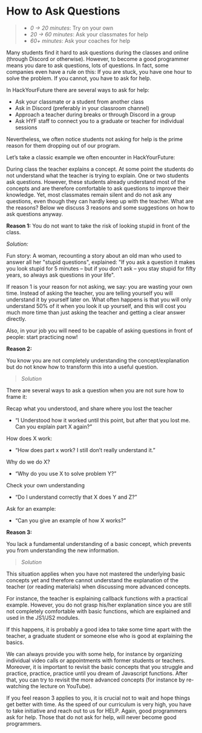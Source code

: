 # How to Ask Questions

> - _0 -&gt; 20 minutes_: Try on your own
> - _20 -&gt; 60 minutes_: Ask your classmates for help
> - _60+ minutes_: Ask your coaches for help

Many students find it hard to ask questions during the classes and online
(through Discord or otherwise). However, to become a good programmer means you
dare to ask questions, lots of questions. In fact, some companies even have a
rule on this: If you are stuck, you have ​one hour t​o solve the problem. If you
cannot, you ​have to ask for help.

In HackYourFuture there are several ways to ask for help:

- Ask your classmate or a student from another class
- Ask in Discord (preferably in your classroom channel)
- Approach a teacher during breaks or through Discord in a group
- Ask HYF staff to connect you to a graduate or teacher for individual sessions

Nevertheless, we often notice students not asking for help is the prime reason
for them dropping out of our program.

Let’s take a classic example we often encounter in HackYourFuture:

During class the teacher explains a concept. At some point the students do not
understand what the teacher is trying to explain. One or two students ask
questions. However, these students already understand most of the concepts and
are therefore comfortable to ask questions to improve their knowledge. Yet, most
classmates remain silent and do not ask any questions, even though they can
hardly keep up with the teacher. What are the reasons? Below we discuss 3
reasons and some suggestions on how to ask questions anyway.

**Reason 1:** You do not want to take the risk of looking stupid in front of the
class.

_Solution:_

Fun story:​ ​A woman, recounting a story about an old man who used to answer all
her "stupid questions", explained: "If you ask a question it makes you look
stupid for 5 minutes – but if you don't ask – you stay stupid for fifty years,
so always ask questions in your life".

If reason 1 is your reason for not asking, we say: you are wasting your own
time. Instead of asking the teacher, you are telling yourself you will
understand it by yourself later on. What often happens is that you will only
understand 50% of it when you look it up yourself, and this will cost you much
more time than just asking the teacher and getting a clear answer directly.

Also, in your job you will need to be capable of asking questions in front of
people: start practicing now!

**Reason 2:**

You know you are not completely understanding the concept/explanation but do not
know how to transform this into a useful question.

> _Solution_

There are several ways to ask a question when you are not sure how to frame it:

Recap what you understood, and share where you lost the teacher

- “I Understood how it worked until this point, but after that you lost me. Can
  you explain part X again?”

How does X work:

- “How does part x work? I still don’t really understand it.”

Why do we do X?

- “Why do you use X to solve problem Y?”

Check your own understanding

- “Do I understand correctly that X does Y and Z?”

Ask for an example:

- “Can you give an example of how X works?”

**Reason 3:**

You lack a fundamental understanding of a basic concept, which prevents you from
understanding the new information.

> _Solution_

This situation applies when you have not mastered the underlying basic concepts
yet and therefore cannot understand the explanation of the teacher (or reading
materials) when discussing more advanced concepts.

For instance, the teacher is explaining ​callback functions​ with a practical
example. However, you do not grasp his/her explanation since you are still not
completely comfortable with basic functions, which are explained and used in the
JS1/JS2 modules.

If this happens, it is probably a good idea to take some time apart with the
teacher, a graduate student or someone else ​who is good at explaining the
basics​.

We can always provide you with some help, for instance by organizing individual
video calls or appointments with former students or teachers. Moreover, it is
important to revisit the basic concepts that you struggle and ​practice,
practice, practice u​ntil you dream of Javascript functions. After that, you can
try to revisit the more advanced concepts (for instance by re-watching the
lecture on YouTube).

If you feel reason 3 applies to you, it is crucial not to wait and hope things
get better with time. As the speed of our curriculum is very high, ​you have to
take initiative and reach out to us for HELP.​ Again, good programmers ask for
help. Those that do not ask for help, will never become good programmers.
